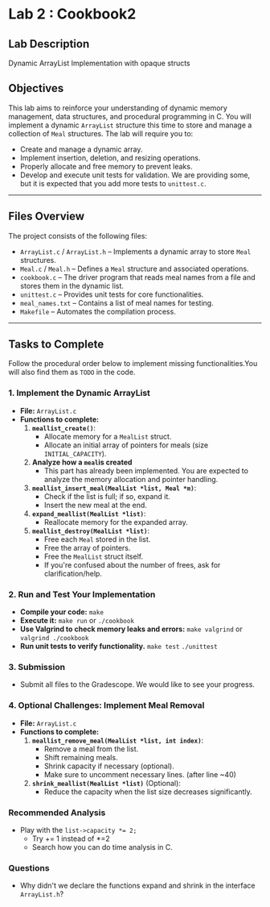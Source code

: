 # Lab 2 : Cookbook2

## **Lab Description**
   Dynamic ArrayList Implementation with opaque structs

## **Objectives**
This lab aims to reinforce your understanding of dynamic memory management, data structures, and procedural programming in C. You will implement a dynamic `ArrayList` structure this time to store and manage a collection of `Meal` structures. The lab will require you to:

- Create and manage a dynamic array.
- Implement insertion, deletion, and resizing operations.
- Properly allocate and free memory to prevent leaks.
- Develop and execute unit tests for validation. We are providing some, but it is expected that you add more tests to `unittest.c`.

---

## **Files Overview**
The project consists of the following files:

- `ArrayList.c` / `ArrayList.h` – Implements a dynamic array to store `Meal` structures.
- `Meal.c` / `Meal.h` – Defines a `Meal` structure and associated operations.
- `cookbook.c` – The driver program that reads meal names from a file and stores them in the dynamic list.
- `unittest.c` – Provides unit tests for core functionalities.
- `meal_names.txt` – Contains a list of meal names for testing.
- `Makefile` – Automates the compilation process.

---

## **Tasks to Complete**
Follow the procedural order below to implement missing functionalities.You will also find them as `TODO` in the code. 

### **1. Implement the Dynamic ArrayList**
- **File:** `ArrayList.c`
- **Functions to complete:**
  1. **`meallist_create()`**: 
     - Allocate memory for a `MealList` struct.
     - Allocate an initial array of pointers for meals (size `INITIAL_CAPACITY`).
  2. **Analyze how a `meal`is created** 
     - This part has already been implemented. You are expected to analyze the memory allocation and pointer handling.    
  3. **`meallist_insert_meal(MealList *list, Meal *m)`**:
     - Check if the list is full; if so, expand it.
     - Insert the new meal at the end.
  4. **`expand_meallist(MealList *list)`**:
     - Reallocate memory for the expanded array.
  5. **`meallist_destroy(MealList *list)`**:
     - Free each `Meal` stored in the list.
     - Free the array of pointers.
     - Free the `MealList` struct itself.
     - If you're confused about the number of frees, ask for clarification/help. 

### **2. Run and Test Your Implementation**
- **Compile your code:**
   `make`
- **Execute it:**
   `make run` or `./cookbook`
- **Use Valgrind to check memory leaks and errors:**
   `make valgrind` or `valgrind ./cookbook`
- **Run unit tests to verify functionality.**
   `make test`
   `./unittest`

### **3. Submission**

- Submit all files to the Gradescope. We would like to see your progress. 

### **4. Optional Challenges: Implement Meal Removal**
- **File:** `ArrayList.c`
- **Functions to complete:**
  1. **`meallist_remove_meal(MealList *list, int index)`**:
     - Remove a meal from the list.
     - Shift remaining meals.
     - Shrink capacity if necessary (optional).
     - Make sure to uncomment necessary lines. (after line ~40) 
  2. **`shrink_meallist(MealList *list)`** (Optional):
     - Reduce the capacity when the list size decreases significantly.

### **Recommended Analysis**
   - Play with the `list->capacity *= 2;` 
      - Try += 1 instead of *=2
      - Search how you can do time analysis in C. 

### **Questions**
   - Why didn't we declare the functions expand and shrink in the interface `ArrayList.h`?